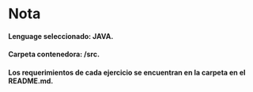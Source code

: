 # Nota
#### Lenguage seleccionado: JAVA.
#### Carpeta contenedora: /src.
#### Los requerimientos de cada ejercicio se encuentran en la carpeta en el README.md.